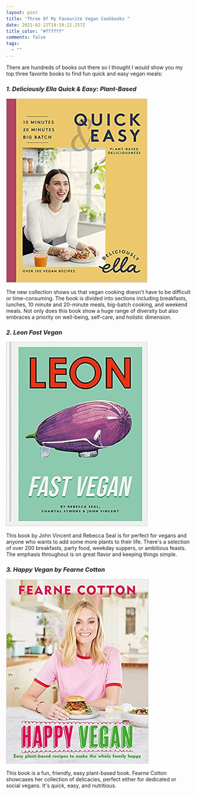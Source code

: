 ```yaml
---
layout: post
title: "Three Of My Favourite Vegan Cookbooks "
date: 2021-02-22T19:19:22.257Z
title_color: "#ffffff"
comments: false
tags:
  - ""
---
```

There are hundreds of books out there so I thought I would show you my top three favorite books to find fun quick and easy vegan meals: 



### *1. Deliciously Ella Quick & Easy: Plant-Based*

![Deliciously Ella Quick and Easy: Plant-Based book cover with a yellow background and a bold title ](../uploads/51v5d16w-yl._sx382_bo1-204-203-200_.jpg "Deliciously Ella Quick and Easy: Plant-Based")

The new collection shows us that vegan cooking doesn't have to be difficult or time-consuming. The book is divided into sections including breakfasts, lunches, 10 minute and 20-minute meals, big-batch cooking, and weekend meals. Not only does this book show a huge range of diversity but also embraces a priority on well-being, self-care, and holistic dimension. 



### *2. Leon Fast Vegan* 

![Leon Fast Vegan book cover with pale green background cover and bold title ](../uploads/5185rm2labl._sx382_bo1-204-203-200_.jpg "Leon Fast Vegan ")

This book by John Vincent and Rebecca Seal is for perfect for vegans and anyone who wants to add some more plants to their life. There's a selection of over 200 breakfasts, party food, weekday suppers, or ambitious feasts. The emphasis throughout is on great flavor and keeping things simple. 



### *3.  Happy Vegan by Fearne Cotton* 

![Happy Vegan: Easy plant-based recipes to make the whole family happy  book cover with large image of Fearne Cotton in the centre ](../uploads/51deznbetjl._sx385_bo1-204-203-200_.jpg "Happy Vegan: Easy plant-based recipes to make the whole family happy ")

This book is a fun, friendly, easy plant-based book. Fearne Cotton showcases her collection of delicacies, perfect either for dedicated or social vegans. It's quick, easy, and nutritious.